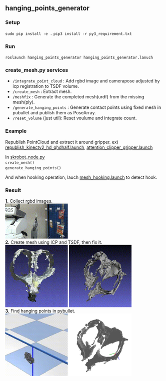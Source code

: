 ## hanging\_points\_generator

### Setup  
`sudo pip install -e .`
`pip3 install -r py3_requirement.txt`

### Run  
`roslaunch hanging_points_generator hanging_points_generator.lanuch`  

### create_mesh.py services  
- `/integrate_point_cloud`  : Add rgbd image and camerapose adjusted by icp registration to TSDF volume.  
- `/create_mesh` : Extract mesh.  
- `/meshfix` : Generate the completed mesh(urdf) from the missing mesh(ply).  
- `/generate_hanging_points` : Generate contact points using fixed mesh in pubullet and publish them as PoseArray.
- `/reset_volume` (just util): Reset voulume and integrate count.

### Example
Republish PointCloud and extract it around gripper. ex) [republish_kinectv2_hd_qhdhalf.launch](https://github.com/kosuke55/pr2demo/blob/master/launch/mesh_hooking/republish_kinectv2_hd_qhdhalf.launch), [attention_clipper_gripper.launch](https://github.com/kosuke55/pr2demo/blob/master/mesh_hooking/launch/attention_clipper_giripper.launch)  

In [skrobot_node.py](https://github.com/kosuke55/pr2demo/blob/master/scripts/skrobot_node.py)  
`create_mesh()`  
`generate_hanging_points()`  

And when hooking operation, lauch [mesh_hooking.launch](https://github.com/kosuke55/pr2demo/blob/master/launch/mesh_hooking/mesh_hooking.launch) to detect hook.


### Result
**1.** Collect rgbd images.  
<img src="docs/gif/scissors_0328.gif" width="200">  
**2.** Create mesh using ICP and TSDF, then fix it.  
<img src="docs/gif/scissors_mesh_0318.gif" width="200" height="200" > <img src="docs/gif/scissors_mesh_fix_0318.gif" width="200" height="200">  
**3.** Find hanging points in pybullet.  
<img src="docs/gif/scissors_pybullet_0328.gif" width="200" height="200"> <img src="docs/image/scissors_hanging_point.png" width="200" height="200">  
